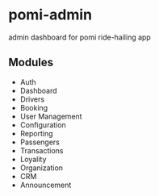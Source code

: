 # pomi-admin
admin dashboard for pomi ride-hailing app

## Modules
- Auth
- Dashboard
- Drivers
- Booking
- User Management
- Configuration
- Reporting
- Passengers
- Transactions
- Loyality
- Organization
- CRM
- Announcement

